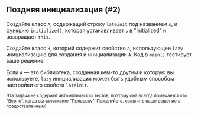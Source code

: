 ## Поздняя инициализация (#2)

Создайте класс `A`, содержащий строку `lateinit` под названием `s`, и функцию `initialize()`, которая устанавливает `s` в "Initialized" и возвращает `this`.

Создайте класс `B`, который содержит свойство `a`, использующее `lazy` инициализацию для создания и инициализации `A`. Код в `main()` тестирует ваше решение.

Если `A` — это библиотека, созданная кем-то другим и которую вы используете, `lazy` инициализация может быть удобным способом настройки его свойств `lateinit`.

<sub> Эта задача не содержит автоматических тестов, поэтому она всегда помечается как "Верно", когда вы запускаете "Проверку". Пожалуйста, сравните ваше решение с предоставленным! </sub>